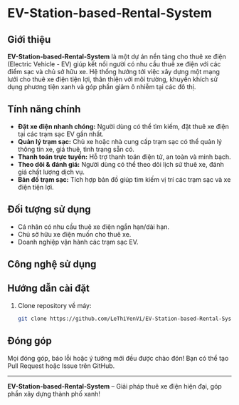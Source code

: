 # EV-Station-based-Rental-System

## Giới thiệu

**EV-Station-based-Rental-System** là một dự án nền tảng cho thuê xe điện (Electric Vehicle - EV) giúp kết nối người có nhu cầu thuê xe điện với các điểm sạc và chủ sở hữu xe. Hệ thống hướng tới việc xây dựng một mạng lưới cho thuê xe điện tiện lợi, thân thiện với môi trường, khuyến khích sử dụng phương tiện xanh và góp phần giảm ô nhiễm tại các đô thị.

## Tính năng chính

- **Đặt xe điện nhanh chóng:** Người dùng có thể tìm kiếm, đặt thuê xe điện tại các trạm sạc EV gần nhất.
- **Quản lý trạm sạc:** Chủ xe hoặc nhà cung cấp trạm sạc có thể quản lý thông tin xe, giá thuê, tình trạng sẵn có.
- **Thanh toán trực tuyến:** Hỗ trợ thanh toán điện tử, an toàn và minh bạch.
- **Theo dõi & đánh giá:** Người dùng có thể theo dõi lịch sử thuê xe, đánh giá chất lượng dịch vụ.
- **Bản đồ trạm sạc:** Tích hợp bản đồ giúp tìm kiếm vị trí các trạm sạc và xe điện tiện lợi.

## Đối tượng sử dụng

- Cá nhân có nhu cầu thuê xe điện ngắn hạn/dài hạn.
- Chủ sở hữu xe điện muốn cho thuê xe.
- Doanh nghiệp vận hành các trạm sạc EV.

## Công nghệ sử dụng



## Hướng dẫn cài đặt

1. Clone repository về máy:
   ```bash
   git clone https://github.com/LeThiYenVi/EV-Station-based-Rental-System.git
   ```


## Đóng góp

Mọi đóng góp, báo lỗi hoặc ý tưởng mới đều được chào đón! Bạn có thể tạo Pull Request hoặc Issue trên GitHub.

---

**EV-Station-based-Rental-System** – Giải pháp thuê xe điện hiện đại, góp phần xây dựng thành phố xanh!
